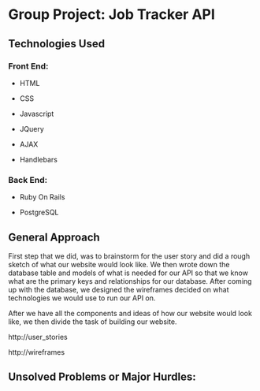 # Group Project: Job Tracker API

## Technologies Used

### Front End:
* HTML

* CSS

* Javascript

* JQuery

* AJAX

* Handlebars

### Back End:
* Ruby On Rails

* PostgreSQL

## General Approach


First step that we did, was to brainstorm for the user story and did a rough sketch of what our website would look like. We then wrote down the database table and models of what is needed for our API so that we know what are the primary keys and relationships for our database. After coming up with the database, we designed the wireframes decided on what technologies we would use to run our API on.


After we have all the components and ideas of how our website would look like, we then divide the task of building our website.

http://user_stories

http://wireframes

## Unsolved Problems or Major Hurdles:
